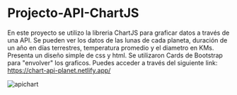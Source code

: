 # Projecto-API-ChartJS
En este proyecto se utilizo la libreria ChartJS para graficar datos a través de una API. Se pueden ver los datos de las lunas de cada planeta, 
duración de un año en días terrestres, temperatura promedio y el diametro en KMs. Presenta un diseño simple de css y html. Se utilizaron Cards de Bootstrap 
para "envolver" los graficos.
Puedes acceder a través del siguiente link: 
https://chart-api-planet.netlify.app/

![apichart](https://user-images.githubusercontent.com/75914262/188286164-919aeed8-42a9-4344-b102-10c62cd6dc5c.jpg)
